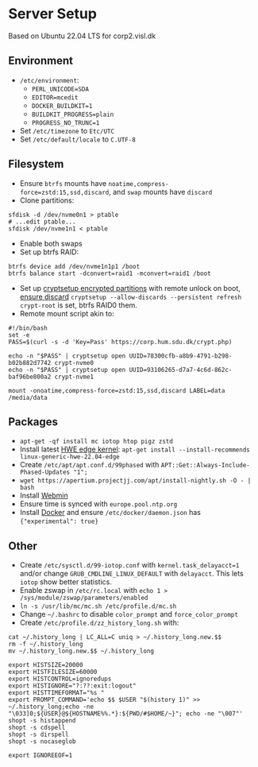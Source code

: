 # Server Setup
Based on Ubuntu 22.04 LTS for corp2.visl.dk

## Environment
* `/etc/environment`:
  * `PERL_UNICODE=SDA`
  * `EDITOR=mcedit`
  * `DOCKER_BUILDKIT=1`
  * `BUILDKIT_PROGRESS=plain`
  * `PROGRESS_NO_TRUNC=1`
* Set `/etc/timezone` to `Etc/UTC`
* Set `/etc/default/locale` to `C.UTF-8`

## Filesystem
* Ensure `btrfs` mounts have `noatime,compress-force=zstd:15,ssd,discard`, and `swap` mounts have `discard`
* Clone partitions:
```
sfdisk -d /dev/nvme0n1 > ptable
# ...edit ptable...
sfdisk /dev/nvme1n1 < ptable
```
* Enable both swaps
* Set up btrfs RAID:
```
btrfs device add /dev/nvme1n1p1 /boot
btrfs balance start -dconvert=raid1 -mconvert=raid1 /boot
```
* Set up [cryptsetup encrypted partitions](https://wiki.archlinux.org/title/dm-crypt/Device_encryption) with remote unlock on boot, [ensure discard](https://wiki.archlinux.org/title/Dm-crypt/Specialties#Discard/TRIM_support_for_solid_state_drives_(SSD)) `cryptsetup --allow-discards --persistent refresh crypt-root` is set, btrfs RAID0 them.
* Remote mount script akin to:
```
#!/bin/bash
set -e
PASS=$(curl -s -d 'Key=Pass' https://corp.hum.sdu.dk/crypt.php)

echo -n "$PASS" | cryptsetup open UUID=78300cfb-a8b9-4791-b298-b02b882d7742 crypt-nvme0
echo -n "$PASS" | cryptsetup open UUID=93106265-d7a7-4c6d-862c-baf96be800a2 crypt-nvme1

mount -onoatime,compress-force=zstd:15,ssd,discard LABEL=data /media/data
```

## Packages
* `apt-get -qf install mc iotop htop pigz zstd`
* Install latest [HWE edge kernel](https://wiki.ubuntu.com/Kernel/LTSEnablementStack): `apt-get install --install-recommends linux-generic-hwe-22.04-edge`
* Create `/etc/apt/apt.conf.d/99phased` with `APT::Get::Always-Include-Phased-Updates "1";`
* `wget https://apertium.projectjj.com/apt/install-nightly.sh -O - | bash`
* Install [Webmin](https://webmin.com/)
* Ensure time is synced with `europe.pool.ntp.org`
* Install [Docker](https://docs.docker.com/engine/install/) and ensure `/etc/docker/daemon.json` has `{"experimental": true}`

## Other
* Create `/etc/sysctl.d/99-iotop.conf` with `kernel.task_delayacct=1` and/or change `GRUB_CMDLINE_LINUX_DEFAULT` with `delayacct`. This lets `iotop` show better statistics.
* Enable zswap in `/etc/rc.local` with `echo 1 > /sys/module/zswap/parameters/enabled`
* `ln -s /usr/lib/mc/mc.sh /etc/profile.d/mc.sh`
* Change `~/.bashrc` to disable `color_prompt` and `force_color_prompt`
* Create `/etc/profile.d/zz_history_long.sh` with:
```
cat ~/.history_long | LC_ALL=C uniq > ~/.history_long.new.$$
rm -f ~/.history_long
mv ~/.history_long.new.$$ ~/.history_long

export HISTSIZE=20000
export HISTFILESIZE=60000
export HISTCONTROL=ignoredups
export HISTIGNORE="?:??:exit:logout"
export HISTTIMEFORMAT="%s "
export PROMPT_COMMAND='echo $$ $USER "$(history 1)" >> ~/.history_long;echo -ne "\033]0;${USER}@${HOSTNAME%%.*}:${PWD/#$HOME/~}"; echo -ne "\007"'
shopt -s histappend
shopt -s cdspell
shopt -s dirspell
shopt -s nocaseglob

export IGNOREEOF=1
```

